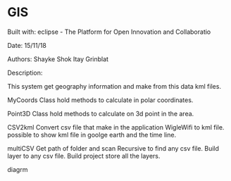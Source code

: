 # GIS

Built with: 
eclipse - The Platform for Open Innovation and Collaboratio 

Date:
15/11/18 
 
Authors: 
Shayke Shok 
Itay Grinblat 

Description: 

This system get geography information and make from this data kml files.

MyCoords
Class hold methods to calculate in polar coordinates.

Point3D
Class hold methods to calculate on 3d point in the area.

CSV2kml
Convert csv file that make in the application WigleWifi to kml file. possible to show kml file in goolge earth and the time line.

multiCSV
Get path of folder and scan Recursive to find any csv file. Build layer to any csv file. Build project store all the layers.

diagrm
